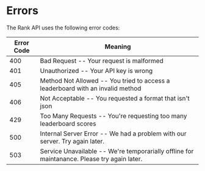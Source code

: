# Errors

The Rank API uses the following error codes:


Error Code | Meaning
---------- | -------
400 | Bad Request -- Your request is malformed
401 | Unauthorized -- Your API key is wrong
405 | Method Not Allowed -- You tried to access a leaderboard with an invalid method
406 | Not Acceptable -- You requested a format that isn't json
429 | Too Many Requests -- You're requesting too many leaderboard scores
500 | Internal Server Error -- We had a problem with our server. Try again later.
503 | Service Unavailable -- We're temporarially offline for maintanance. Please try again later.
